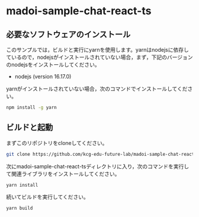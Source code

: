 # madoi-sample-chat-react-ts

## 必要なソフトウェアのインストール

このサンプルでは，ビルドと実行にyarnを使用します。yarnはnodejsに依存しているので，nodejsがインストールされていない場合，まず，下記のバージョンのnodejsをインストールしてください。

* nodejs (version 16.17.0)

yarnがインストールされていない場合，次のコマンドでインストールしてください。

```bash
npm install -g yarn
```

## ビルドと起動

まずこのリポジトリをcloneしてください。

```bash
git clone https://github.com/kcg-edu-future-lab/madoi-sample-chat-react-ts
```

次にmadoi-sample-chat-react-tsディレクトリに入り，次のコマンドを実行して関連ライブラリをインストールしてください。

```bash
yarn install
```

続いてビルドを実行してください。

```bash
yarn build
```




